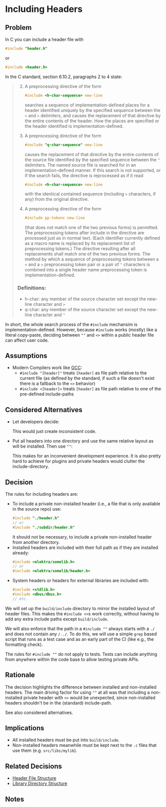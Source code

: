 # Including Headers

## Problem

In C you can include a header file with

```c
#include "header.h"
```

or

```c
#include <header.h>
```

In the C standard, section 6.10.2, paragraphs 2 to 4 state:

> 2. A preprocessing directive of the form
>
>    ```c
>    #include <h-char-sequence> new-line
>    ```
>
>    searches a sequence of implementation-defined places for a header identified uniquely by the specified sequence between the `<` and `>` delimiters, and causes the replacement of that directive by the entire contents of the header. How the places are specified or the header identified is implementation-defined.
>
> 3. A preprocessing directive of the form
>
>    ```c
>    #include "q-char-sequence" new-line
>    ```
>
>    causes the replacement of that directive by the entire contents of the source file identified by the specified sequence between the `"` delimiters. The named source file is searched for in an implementation-defined manner. If this search is not supported, or if the search fails, the directive is reprocessed as if it read
>
>    ```c
>    #include <h-char-sequence> new-line
>    ```
>
>    with the identical contained sequence (including `>` characters, if any) from the original directive.
>
> 4. A preprocessing directive of the form
>
>    ```c
>    #include pp-tokens new-line
>    ```
>
>    (that does not match one of the two previous forms) is permitted. The preprocessing tokens after include in the directive are processed just as in normal text. (Each identifier currently defined as a macro name is replaced by its replacement list of preprocessing tokens.) The directive resulting after all replacements shall match one of the two previous forms. The method by which a sequence of preprocessing tokens between a `<` and a `>` preprocessing token pair or a pair of `"` characters is combined into a single header name preprocessing token is implementation-defined.
>
> ### Definitions:
>
> - h-char: any member of the source character set except the new-line character and `>`
> - q-char: any member of the source character set except the new-line character and `"`

In short, the whole search process of the `#include` mechansim is implementation-defined.
However, because `#include` works (mostly) like a literal copy-paste, deciding between `""` and `<>` within a public header file can affect user code.

## Assumptions

- Modern Compilers work like [GCC](https://gcc.gnu.org/onlinedocs/cpp/Search-Path.html):
  - `#include "[header]"` treats `[header]` as file path relative to the current file (as defined by the standard, if such a file doesn't exist there is a fallback to the `<>` behavior)
  - `#include <[header]>` treats `[header]` as file path relative to one of the pre-defined include-paths

## Considered Alternatives

- Let developers decide:

  This would just create inconsistent code.

- Put all headers into one directory and use the same relative layout as will be installed. Then use `""`:

  This makes for an inconvenient development experience. It is also pretty hard to achieve for plugins and private headers would clutter the include-directory.

## Decision

The rules for including headers are:

- To include a private non-installed header (i.e., a file that is only available in the source repo) use:
  ```c
  #include "./header.h"
  // or
  #include "./subdir/header.h"
  ```
  It should not be necessary, to include a private non-installed header from another directory.
- Installed headers are included with their full path as if they are installed already:
  ```c
  #include <elektra/somelib.h>
  // or
  #include <elektra/somelib/header.h>
  ```
- System headers or headers for external libraries are included with:
  ```c
  #include <stdlib.h>
  #include <dbus/dbus.h>
  // etc.
  ```

We will set up the `build/include` directory to mirror the installed layout of header files.
This makes the `#include <>`s work correctly, without having to add any extra include paths except `build/include`.

We will also enforce that the path in a `#include ""` always starts with a `./` and does not contain any `/../`.
To do this, we will use a simple `grep` based script that runs as a test case and as an early part of the CI (like e.g., the formatting check).

The rules for `#include ""` do not apply to tests.
Tests can include anything from anywhere within the code base to allow testing private APIs.

## Rationale

The decision highlights the difference between installed and non-installed headers.
The main driving factor for using `""` at all was that including a non-installed private header with `<>` would be unexpected, since non-installed headers shouldn't be in the (standard) include-path.

See also considered alternatives.

## Implications

- All installed headers must be put into `build/include`.
- Non-installed headers meanwhile must be kept next to the `.c` files that use them (e.g. `src/libs/mylib`).

## Related Decisions

- [Header File Structure](header_file_structure.md)
- [Library Directory Structure](library_directory_structure.md)

## Notes
